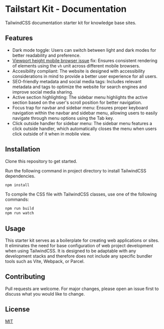 # Tailstart Kit - Documentation
TailwindCSS documentation starter kit for knowledge base sites.

## Features
* Dark mode toggle: Users can switch between light and dark modes for better readability and preference.
* [Viewport height mobile browser issue](https://stackoverflow.com/questions/37112218/css3-100vh-not-constant-in-mobile-browser) fix: Ensures consistent rendering of elements using the `vh` unit across different mobile browsers.
* Accesibility compliant: The website is designed with accessibility considerations in mind to provide a better user experience for all users.
* SEO-friendly metadata and social media tags: Includes relevant metadata and tags to optimize the website for search engines and improve social media sharing.
* Active section highlighting: The sidebar menu highlights the active section based on the user's scroll position for better navigation.
* Focus trap for navbar and sidebar menu: Ensures proper keyboard navigation within the navbar and sidebar menu, allowing users to easily navigate through menu options using the Tab key.
* Click outside handler for sidebar menu: The sidebar menu features a click outside handler, which automatically closes the menu when users click outside of it when in mobile view.

## Installation
Clone this repository to get started.

Run the following command in project directory to install TailwindCSS dependencies.
```bash
npm install
```

To compile the CSS file with TailwindCSS classes, use one of the following commands:
```bash
npm run build
npm run watch
```

## Usage
This starter kit serves as a boilerplate for creating web applications or sites. It eliminates the need for base configuration of web project development when using TailwindCSS. It is designed to be adaptable with any development stacks and therefore does not include any specific bundler tools such as Vite, Webpack, or Parcel.

## Contributing
Pull requests are welcome. For major changes, please open an issue first to discuss what you would like to change.

## License
[MIT](https://github.com/mkfizi/tailstart-kit-documentation/blob/main/LICENSE)
